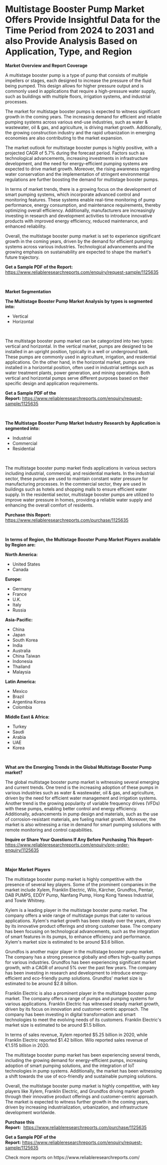<p><h1>Multistage Booster Pump Market Offers Provide Insightful Data for the Time Period from 2024 to 2031 and also Provide Analysis Based on Application, Type, and Region</h1></p><p><strong>Market Overview and Report Coverage</strong></p>
<p><p>A multistage booster pump is a type of pump that consists of multiple impellers or stages, each designed to increase the pressure of the fluid being pumped. This design allows for higher pressure output and is commonly used in applications that require a high-pressure water supply, such as buildings with multiple floors, irrigation systems, and industrial processes.</p><p>The market for multistage booster pumps is expected to witness significant growth in the coming years. The increasing demand for efficient and reliable pumping systems across various end-use industries, such as water & wastewater, oil & gas, and agriculture, is driving market growth. Additionally, the growing construction industry and the rapid urbanization in emerging economies are also contributing to the market expansion.</p><p>The market outlook for multistage booster pumps is highly positive, with a projected CAGR of 5.7% during the forecast period. Factors such as technological advancements, increasing investments in infrastructure development, and the need for energy-efficient pumping systems are expected to drive market growth. Moreover, the rising awareness regarding water conservation and the implementation of stringent environmental regulations are further boosting the demand for multistage booster pumps.</p><p>In terms of market trends, there is a growing focus on the development of smart pumping systems, which incorporate advanced control and monitoring features. These systems enable real-time monitoring of pump performance, energy consumption, and maintenance requirements, thereby optimizing overall efficiency. Additionally, manufacturers are increasingly investing in research and development activities to introduce innovative products with improved energy efficiency, reduced maintenance, and enhanced reliability.</p><p>Overall, the multistage booster pump market is set to experience significant growth in the coming years, driven by the demand for efficient pumping systems across various industries. Technological advancements and the growing emphasis on sustainability are expected to shape the market's future trajectory.</p></p>
<p><strong>Get a Sample PDF of the Report:</strong> <a href="https://www.reliableresearchreports.com/enquiry/request-sample/1125635">https://www.reliableresearchreports.com/enquiry/request-sample/1125635</a></p>
<p>&nbsp;</p>
<p><strong>Market Segmentation</strong></p>
<p><strong>The Multistage Booster Pump Market Analysis by types is segmented into:</strong></p>
<p><ul><li>Vertical</li><li>Horizontal</li></ul></p>
<p>&nbsp;</p>
<p><p>The multistage booster pump market can be categorized into two types: vertical and horizontal. In the vertical market, pumps are designed to be installed in an upright position, typically in a well or underground tank. These pumps are commonly used in agriculture, irrigation, and residential applications. On the other hand, in the horizontal market, pumps are installed in a horizontal position, often used in industrial settings such as water treatment plants, power generation, and mining operations. Both vertical and horizontal pumps serve different purposes based on their specific design and application requirements.</p></p>
<p><strong>Get a Sample PDF of the Report:</strong>&nbsp;<a href="https://www.reliableresearchreports.com/enquiry/request-sample/1125635">https://www.reliableresearchreports.com/enquiry/request-sample/1125635</a></p>
<p>&nbsp;</p>
<p><strong>The Multistage Booster Pump Market Industry Research by Application is segmented into:</strong></p>
<p><ul><li>Industrial</li><li>Commercial</li><li>Residential</li></ul></p>
<p>&nbsp;</p>
<p><p>The multistage booster pump market finds applications in various sectors including industrial, commercial, and residential markets. In the industrial sector, these pumps are used to maintain constant water pressure for manufacturing processes. In the commercial sector, they are used in buildings such as hotels and shopping malls to ensure efficient water supply. In the residential sector, multistage booster pumps are utilized to improve water pressure in homes, providing a reliable water supply and enhancing the overall comfort of residents.</p></p>
<p><strong>Purchase this Report:</strong>&nbsp; <a href="https://www.reliableresearchreports.com/purchase/1125635">https://www.reliableresearchreports.com/purchase/1125635</a></p>
<p>&nbsp;</p>
<p><strong>In terms of Region, the Multistage Booster Pump Market Players available by Region are:</strong></p>
<p>
    <p> <strong> North America: </strong>
        <ul>
            <li>United States</li>
            <li>Canada</li>
        </ul>
        </p> 
    <p> <strong> Europe: </strong>
        <ul>
            <li>Germany</li>
            <li>France</li>
            <li>U.K.</li>
            <li>Italy</li>
            <li>Russia</li>
        </ul>
        </p> 
    <p> <strong> Asia-Pacific: </strong>
        <ul>
            <li>China</li>
            <li>Japan</li>
            <li>South Korea</li>
            <li>India</li>
            <li>Australia</li>
            <li>China Taiwan</li>
            <li>Indonesia</li>
            <li>Thailand</li>
            <li>Malaysia</li>
        </ul>
        </p> 
    <p> <strong> Latin America: </strong>
        <ul>
            <li>Mexico</li>
            <li>Brazil</li>
            <li>Argentina Korea</li>
            <li>Colombia</li>
        </ul>
        </p> 
    <p> <strong> Middle East & Africa: </strong>
        <ul>
            <li>Turkey</li>
            <li>Saudi</li>
            <li>Arabia</li>
            <li>UAE</li>
            <li>Korea</li>
        </ul>
    </p>
    </p>
<p>&nbsp;</p>
<p><strong>What are the Emerging Trends in the Global Multistage Booster Pump market?</strong></p>
<p><p>The global multistage booster pump market is witnessing several emerging and current trends. One trend is the increasing adoption of these pumps in various industries such as water & wastewater, oil & gas, and agriculture, driven by the need for efficient water management and irrigation systems. Another trend is the growing popularity of variable frequency drives (VFDs) with these pumps, enabling better control and energy efficiency. Additionally, advancements in pump design and materials, such as the use of corrosion-resistant materials, are fueling market growth. Moreover, the market is also witnessing a rise in demand for smart pumping solutions with remote monitoring and control capabilities.</p></p>
<p><strong>Inquire or Share Your Questions If Any Before Purchasing This Report</strong>- <a href="https://www.reliableresearchreports.com/enquiry/pre-order-enquiry/1125635">https://www.reliableresearchreports.com/enquiry/pre-order-enquiry/1125635</a></p>
<p>&nbsp;</p>
<p><strong>Major Market Players</strong></p>
<p><p>The multistage booster pump market is highly competitive with the presence of several key players. Some of the prominent companies in the market include Xylem, Franklin Electric, Wilo, Kärcher, Grundfos, Pentair, DAB PUMPS, EDDY Pump, Nanfang Pump, Hong Kong Yaness Industrial, and Towle Whitney.</p><p>Xylem is a leading player in the multistage booster pump market. The company offers a wide range of multistage pumps that cater to various applications. Xylem's market growth has been steady over the years, driven by its innovative product offerings and strong customer base. The company has been focusing on technological advancements, such as the integration of smart features in its pumps, to enhance efficiency and performance. Xylem's market size is estimated to be around $3.6 billion.</p><p>Grundfos is another major player in the multistage booster pump market. The company has a strong presence globally and offers high-quality pumps for various industries. Grundfos has been experiencing significant market growth, with a CAGR of around 5% over the past few years. The company has been investing in research and development to introduce energy-efficient and eco-friendly pump solutions. Grundfos' market size is estimated to be around $2.8 billion.</p><p>Franklin Electric is also a prominent player in the multistage booster pump market. The company offers a range of pumps and pumping systems for various applications. Franklin Electric has witnessed steady market growth, driven by its focus on innovation and customer-centric approach. The company has been investing in digital transformation and smart technologies to meet the evolving needs of its customers. Franklin Electric's market size is estimated to be around $1.5 billion.</p><p>In terms of sales revenue, Xylem reported $5.25 billion in 2020, while Franklin Electric reported $1.42 billion. Wilo reported sales revenue of €1.515 billion in 2020.</p><p>The multistage booster pump market has been experiencing several trends, including the growing demand for energy-efficient pumps, increasing adoption of smart pumping solutions, and the integration of IoT technologies in pump systems. Additionally, the market has been witnessing a shift towards the use of eco-friendly and sustainable pumping solutions.</p><p>Overall, the multistage booster pump market is highly competitive, with key players like Xylem, Franklin Electric, and Grundfos driving market growth through their innovative product offerings and customer-centric approach. The market is expected to witness further growth in the coming years, driven by increasing industrialization, urbanization, and infrastructure development worldwide.</p></p>
<p><strong>Purchase this Report:</strong>&nbsp;&nbsp;<a href="https://www.reliableresearchreports.com/purchase/1125635">https://www.reliableresearchreports.com/purchase/1125635</a></p>
<p></p>
<p><strong>Get a Sample PDF of the Report:</strong>&nbsp;<a href="https://www.reliableresearchreports.com/enquiry/request-sample/1125635">https://www.reliableresearchreports.com/enquiry/request-sample/1125635</a></p>
<p>Check more reports on https://www.reliableresearchreports.com/</p>